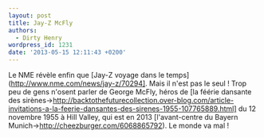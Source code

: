 ```yaml
---
layout: post
title: Jay-Z McFly
authors:
  - Dirty Henry
wordpress_id: 1231
date: '2013-05-15 12:11:43 +0200'
---
```

Le NME révèle enfin que [Jay-Z voyage dans le temps](http://www.nme.com/news/jay-z/70294]. Mais il n'est pas le seul ! Trop peu de gens n'osent parler de George McFly, héros de [la féérie dansante des sirènes->http://backtothefuturecollection.over-blog.com/article-invitations-a-la-feerie-dansantes-des-sirenes-1955-107765889.html] du 12 novembre 1955 à Hill Valley, qui est en 2013 [l'avant-centre du Bayern Munich->http://cheezburger.com/6068865792). Le monde va mal !
